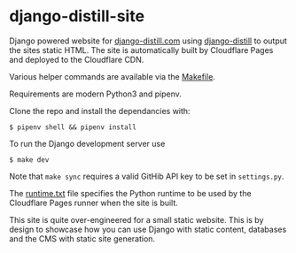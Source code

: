 # django-distill-site

Django powered website for [django-distill.com](https://django-distill.com/)
using
[django-distill](https://github.com/meeb/django-distill) to output the sites
static HTML. The site is automatically built by Cloudflare Pages and deployed
to the Cloudflare CDN.

Various helper commands are available via the
[Makefile](https://github.com/meeb/django-distill-site/blob/main/Makefile).

Requirements are modern Python3 and pipenv.

Clone the repo and install the dependancies with:

    $ pipenv shell && pipenv install

To run the Django development server use

    $ make dev

Note that `make sync` requires a valid GitHib API key to be set in
`settings.py`.

The
[runtime.txt](https://github.com/meeb/django-distill-site/blob/main/runtime.txt)
file specifies the Python runtime to be used by the Cloudflare Pages runner
when the site is built.

This site is quite over-engineered for a small static website. This is by
design to showcase how you can use Django with static content, databases and
the CMS with static site generation.

